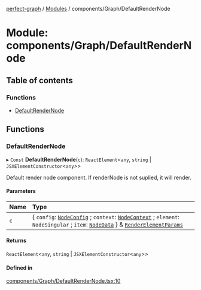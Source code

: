 [perfect-graph](../README.md) / [Modules](../modules.md) / components/Graph/DefaultRenderNode

# Module: components/Graph/DefaultRenderNode

## Table of contents

### Functions

- [DefaultRenderNode](components_Graph_DefaultRenderNode#defaultrendernode)

## Functions

### DefaultRenderNode

▸ `Const` **DefaultRenderNode**(`c`): `ReactElement`<`any`, `string` \| `JSXElementConstructor`<`any`\>\>

Default render node component. If renderNode is not suplied, it will render.

#### Parameters

| Name | Type                                                                                                                                                                                                                                                                                                                                                                       |
| :--- | :------------------------------------------------------------------------------------------------------------------------------------------------------------------------------------------------------------------------------------------------------------------------------------------------------------------------------------------------------------------------- |
| `c`  | { `config`: [`NodeConfig`](components_ClusterNodeContainer._internal_#nodeconfig) ; `context`: [`NodeContext`](components_ClusterNodeContainer._internal_#nodecontext) ; `element`: `NodeSingular` ; `item`: [`NodeData`](components_ClusterNodeContainer._internal_#nodedata) } & [`RenderElementParams`](components_ClusterNodeContainer._internal_#renderelementparams) |

#### Returns

`ReactElement`<`any`, `string` \| `JSXElementConstructor`<`any`\>\>

#### Defined in

[components/Graph/DefaultRenderNode.tsx:10](https://github.com/MaastrichtU-IDS/perfect-graph/blob/7784cd6/src/components/Graph/DefaultRenderNode.tsx#L10)
